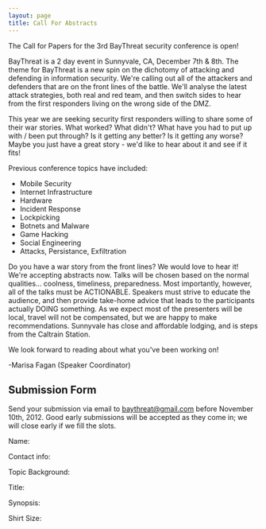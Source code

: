 ```yaml
---
layout: page
title: Call For Abstracts
---
```


The Call for Papers for the 3rd BayThreat security conference is open!

BayThreat is a 2 day event in Sunnyvale, CA, December 7th & 8th. The theme for BayThreat is a new spin on the dichotomy of attacking and defending in information security. We're calling out all of the attackers and defenders that are on the front lines of the battle. We'll analyse the latest attack strategies, both real and red team, and then switch sides to hear from the first responders living on the wrong side of the DMZ.

This year we are seeking security first responders willing to share some of their war stories. What worked? What didn't? What have you had to put up with / been put through? Is it getting any better? Is it getting any worse? Maybe you just have a great story - we'd like to hear about it and see if it fits!

Previous conference topics have included:

* Mobile Security
* Internet Infrastructure
* Hardware
* Incident Response
* Lockpicking
* Botnets and Malware
* Game Hacking
* Social Engineering
* Attacks, Persistance, Exfiltration

Do you have a war story from the front lines? We would love to hear it! We're accepting abstracts now. Talks will be chosen based on the normal qualities... coolness, timeliness, preparedness. Most importantly, however, all of the talks must be ACTIONABLE. Speakers must strive to educate the audience, and then provide take-home advice that leads to the participants actually DOING something.
As we expect most of the presenters will be local, travel will not be compensated, but we are happy to make recommendations. Sunnyvale has close and affordable lodging, and is steps from the Caltrain Station.

We look forward to reading about what you've been working on!

-Marisa Fagan (Speaker Coordinator)

## Submission Form

Send your submission via email to baythreat@gmail.com before November 10th, 2012. Good early submissions will be accepted as they come in; we will close early if we fill the slots.

Name:

Contact info:

Topic Background:

Title:

Synopsis:

Shirt Size: